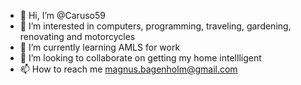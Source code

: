 - 👋 Hi, I’m @Caruso59
- 👀 I’m interested in computers, programming, traveling, gardening, renovating and motorcycles
- 🌱 I’m currently learning AMLS for work
- 💞️ I’m looking to collaborate on getting my home intellligent
- 📫 How to reach me magnus.bagenholm@gmail.com

<!---
Caruso59/Caruso59 is a ✨ special ✨ repository because its `README.md` (this file) appears on your GitHub profile.
You can click the Preview link to take a look at your changes.
--->
